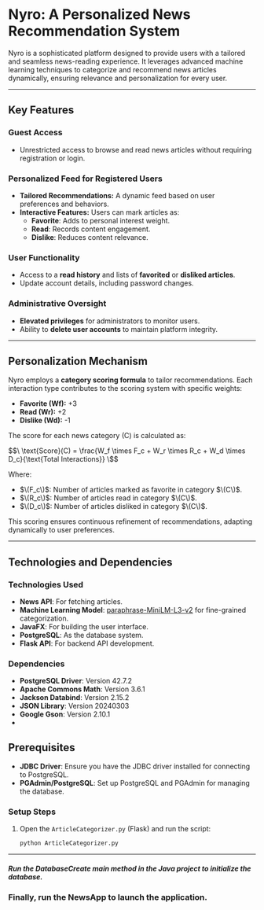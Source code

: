 # **Nyro: A Personalized News Recommendation System**

Nyro is a sophisticated platform designed to provide users with a tailored and seamless news-reading experience. It leverages advanced machine learning techniques to categorize and recommend news articles dynamically, ensuring relevance and personalization for every user.

---

## **Key Features**

### **Guest Access**
- Unrestricted access to browse and read news articles without requiring registration or login.

### **Personalized Feed for Registered Users**
- **Tailored Recommendations:** A dynamic feed based on user preferences and behaviors.
- **Interactive Features:** Users can mark articles as:
  - **Favorite**: Adds to personal interest weight.
  - **Read**: Records content engagement.
  - **Dislike**: Reduces content relevance.

### **User Functionality**
- Access to a **read history** and lists of **favorited** or **disliked articles**.
- Update account details, including password changes.

### **Administrative Oversight**
- **Elevated privileges** for administrators to monitor users.
- Ability to **delete user accounts** to maintain platform integrity.

---

## **Personalization Mechanism**

Nyro employs a **category scoring formula** to tailor recommendations. Each interaction type contributes to the scoring system with specific weights:

- **Favorite (Wf):** +3  
- **Read (Wr):** +2  
- **Dislike (Wd):** -1  

The score for each news category \(C\) is calculated as:

$$\
\text{Score}(C) = \frac{W_f \times F_c + W_r \times R_c + W_d \times D_c}{\text{Total Interactions}}
\$$

Where:
- $\(F_c\)$: Number of articles marked as favorite in category $\(C\)$.  
- $\(R_c\)$: Number of articles read in category $\(C\)$.  
- $\(D_c\)$: Number of articles disliked in category $\(C\)$.  

This scoring ensures continuous refinement of recommendations, adapting dynamically to user preferences.

---

## **Technologies and Dependencies**

### **Technologies Used**
- **News API**: For fetching articles.  
- **Machine Learning Model**: [paraphrase-MiniLM-L3-v2](https://huggingface.co/sentence-transformers/paraphrase-MiniLM-L3-v2) for fine-grained categorization.  
- **JavaFX**: For building the user interface.  
- **PostgreSQL**: As the database system.  
- **Flask API**: For backend API development.

### **Dependencies**
- **PostgreSQL Driver**: Version 42.7.2  
- **Apache Commons Math**: Version 3.6.1  
- **Jackson Databind**: Version 2.15.2  
- **JSON Library**: Version 20240303  
- **Google Gson**: Version 2.10.1
- 

## **Prerequisites**

- **JDBC Driver**: Ensure you have the JDBC driver installed for connecting to PostgreSQL.  
- **PGAdmin/PostgreSQL**: Set up PostgreSQL and PGAdmin for managing the database.

### **Setup Steps**
1. Open the `ArticleCategorizer.py` (Flask) and run the script:  
   ```bash
   python ArticleCategorizer.py 
    ```
---

#### _Run the DatabaseCreate main method in the Java project to initialize the database._

### Finally, run the NewsApp to launch the application.
